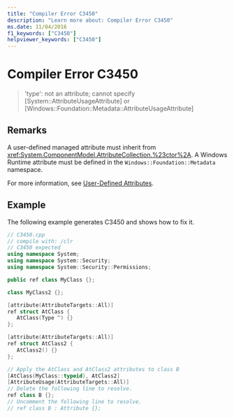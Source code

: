 ```yaml
---
title: "Compiler Error C3450"
description: "Learn more about: Compiler Error C3450"
ms.date: 11/04/2016
f1_keywords: ["C3450"]
helpviewer_keywords: ["C3450"]
---
```

# Compiler Error C3450

> 'type': not an attribute; cannot specify [System::AttributeUsageAttribute] or [Windows::Foundation::Metadata::AttributeUsageAttribute]

## Remarks

A user-defined managed attribute must inherit from <xref:System.ComponentModel.AttributeCollection.%23ctor%2A>. A Windows Runtime attribute must be defined in the `Windows::Foundation::Metadata` namespace.

For more information, see [User-Defined Attributes](../../extensions/user-defined-attributes-cpp-component-extensions.md).

## Example

The following example generates C3450 and shows how to fix it.

```cpp
// C3450.cpp
// compile with: /clr
// C3450 expected
using namespace System;
using namespace System::Security;
using namespace System::Security::Permissions;

public ref class MyClass {};

class MyClass2 {};

[attribute(AttributeTargets::All)]
ref struct AtClass {
   AtClass(Type ^) {}
};

[attribute(AttributeTargets::All)]
ref struct AtClass2 {
   AtClass2() {}
};

// Apply the AtClass and AtClass2 attributes to class B
[AtClass(MyClass::typeid), AtClass2]
[AttributeUsage(AttributeTargets::All)]
// Delete the following line to resolve.
ref class B {};
// Uncomment the following line to resolve.
// ref class B : Attribute {};
```
